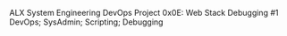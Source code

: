ALX System Engineering DevOps
Project 0x0E: Web Stack Debugging #1
DevOps; SysAdmin; Scripting; Debugging
